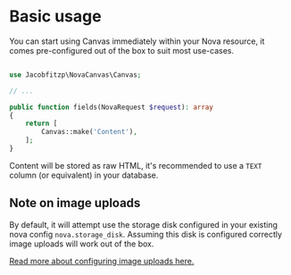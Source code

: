 # Basic usage

You can start using Canvas immediately within your Nova resource, it comes pre-configured out of the box to suit most use-cases.

```php

use Jacobfitzp\NovaCanvas\Canvas;

// ...

public function fields(NovaRequest $request): array
{
    return [
        Canvas::make('Content'),
    ];
}
```

Content will be stored as raw HTML, it's recommended to use a `TEXT` column  (or equivalent) in your database.

## Note on image uploads

By default, it will attempt use the storage disk configured in your existing nova config `nova.storage_disk`. Assuming 
this disk is configured correctly image uploads will work out of the box.

[Read more about configuring image uploads here.](Image-uploads.md)